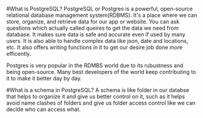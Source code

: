 #What is PostgreSQL?
PostgreSQL or Postgres is a powerful, open-source relational database management system(RDBMS). It's a place where we can store, organize, and retrieve data for our app or website. You can ask questions which actually called queires to get the data we need from database. It makes sure data is safe and accurate even if used by many users. It is also able to handle complex data like json, date and locations, etc. It also offers writing functions in it to get our desire job done more efficently.

Postgres is very popular in the RDMBS world due to its rubustness and being open-source. Many best developers of the world keep contributing to it to make it better day by day.

#What is a schema in PostgreSQL?
A schema is like folder in our databse that helps to organize it and give us better control on it, such as it helps avoid name clashes of folders and give us folder access control like we can decide who can access what.
